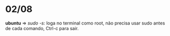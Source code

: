 # 02/08

**ubuntu** => *sudo -s:* loga no terminal como root, não precisa usar sudo antes de cada comando, Ctrl-c para sair.